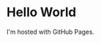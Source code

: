 <html>
  <link href="setup.msi">
<body>
<h1>Hello World</h1>
<p>I'm hosted with GitHub Pages.</p>
</body>
</html>
